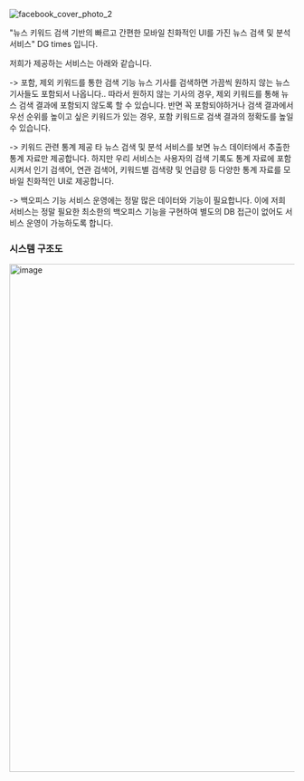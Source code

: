 ![facebook_cover_photo_2](https://user-images.githubusercontent.com/66009926/188244542-493a39d8-99c2-45b0-845d-9f3545e7d9e2.png)

"뉴스 키워드 검색 기반의 빠르고 간편한 모바일 친화적인 UI를 가진 뉴스 검색 및 분석 서비스" DG times 입니다.

저희가 제공하는 서비스는 아래와 같습니다.

-> 포함, 제외 키워드를 통한 검색 기능
뉴스 기사를 검색하면 가끔씩 원하지 않는 뉴스 기사들도 포함되서 나옵니다.. 따라서 원하지 않는 기사의 경우, 제외 키워드를 통해 뉴스 검색 결과에 포함되지 않도록 할 수 있습니다. 
반면 꼭 포함되야하거나 검색 결과에서 우선 순위를 높이고 싶은 키워드가 있는 경우, 포함 키워드로 검색 결과의 정확도를 높일 수 있습니다.

-> 키워드 관련 통계 제공
타 뉴스 검색 및 분석 서비스를 보면 뉴스 데이터에서 추출한 통계 자료만 제공합니다. 
하지만 우리 서비스는 사용자의 검색 기록도 통계 자료에 포함시켜서 인기 검색어, 연관 검색어, 키워드별 검색량 및 언급량 등 다양한 통계 자료를 모바일 친화적인 UI로 제공합니다.

-> 백오피스 기능
서비스 운영에는 정말 많은 데이터와 기능이 필요합니다. 
이에 저희 서비스는 정말 필요한 최소한의 백오피스 기능을 구현하여 별도의 DB 접근이 없어도 서비스 운영이 가능하도록 합니다.

### 시스템 구조도

<img width="897" alt="image" src="https://user-images.githubusercontent.com/66009926/188243848-3cc2908b-e8f7-4df1-b886-de9c1acaab76.png">
